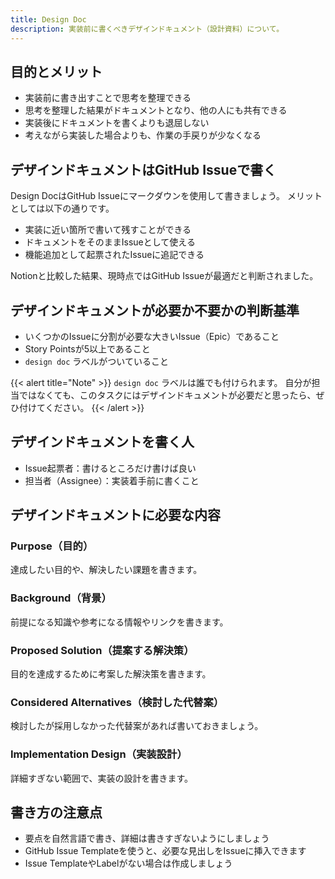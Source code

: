 ```yaml
---
title: Design Doc
description: 実装前に書くべきデザインドキュメント（設計資料）について。
---
```

## 目的とメリット

- 実装前に書き出すことで思考を整理できる
- 思考を整理した結果がドキュメントとなり、他の人にも共有できる
- 実装後にドキュメントを書くよりも退屈しない
- 考えながら実装した場合よりも、作業の手戻りが少なくなる

## デザインドキュメントはGitHub Issueで書く

Design DocはGitHub Issueにマークダウンを使用して書きましょう。
メリットとしては以下の通りです。

- 実装に近い箇所で書いて残すことができる
- ドキュメントをそのままIssueとして使える
- 機能追加として起票されたIssueに追記できる

Notionと比較した結果、現時点ではGitHub Issueが最適だと判断されました。

## デザインドキュメントが必要か不要かの判断基準

- いくつかのIssueに分割が必要な大きいIssue（Epic）であること
- Story Pointsが5以上であること
- `design doc` ラベルがついていること

{{< alert title="Note" >}}
`design doc` ラベルは誰でも付けられます。
自分が担当ではなくても、このタスクにはデザインドキュメントが必要だと思ったら、ぜひ付けてください。
{{< /alert >}}

## デザインドキュメントを書く人

- Issue起票者：書けるところだけ書けば良い
- 担当者（Assignee）：実装着手前に書くこと

## デザインドキュメントに必要な内容

### Purpose（目的）
達成したい目的や、解決したい課題を書きます。

### Background（背景）
前提になる知識や参考になる情報やリンクを書きます。

### Proposed Solution（提案する解決策）
目的を達成するために考案した解決策を書きます。

### Considered Alternatives（検討した代替案）
検討したが採用しなかった代替案があれば書いておきましょう。

### Implementation Design（実装設計）
詳細すぎない範囲で、実装の設計を書きます。

## 書き方の注意点

- 要点を自然言語で書き、詳細は書きすぎないようにしましょう
- GitHub Issue Templateを使うと、必要な見出しをIssueに挿入できます
- Issue TemplateやLabelがない場合は作成しましょう
